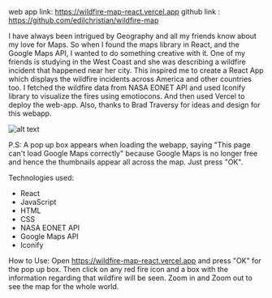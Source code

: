 web app link: https://wildfire-map-react.vercel.app
github link : https://github.com/edilchristian/wildfire-map

I have always been intrigued by Geography and all my friends know about my love for Maps. So when I found the maps library in React, and the Google Maps API, I wanted to do something creative with it. One of my friends is studying in the West Coast and she was describing a wildfire incident that happened near her city. This inspired me to create a React App which displays the wildfire incidents across America and other countries too. I fetched the wildfire data from NASA EONET API and used Iconify library to visualize the fires using emotiocons. And then used Vercel to deploy the web-app. Also, thanks to Brad Traversy for ideas and design for this webapp.

![alt text](https://github.com/[username]/[reponame]/blob/[branch]/image.jpg?raw=true)

P.S: A pop up box appears when loading the webapp, saying "This page can't load Google Maps correctly" because Google Maps is no longer free and hence the thumbnails appear all across the map. Just press "OK". 

Technologies used:
- React
- JavaScript
- HTML
- CSS
- NASA EONET API
- Google Maps API
- Iconify

How to Use:
Open https://wildfire-map-react.vercel.app and press "OK" for the pop up box. Then click on any red fire icon and a box with the information regarding that wildfire will be seen. Zoom in and Zoom out to see the map for the whole world.


